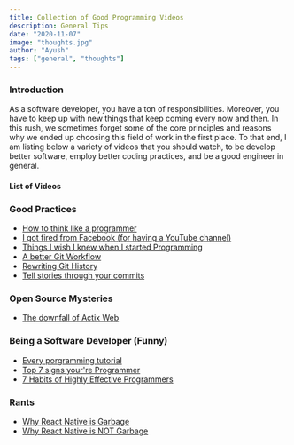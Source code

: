 ```yaml
---
title: Collection of Good Programming Videos
description: General Tips
date: "2020-11-07"
image: "thoughts.jpg"
author: "Ayush"
tags: ["general", "thoughts"]
---
```


### Introduction
As a software developer, you have a ton of responsibilities. Moreover, you have to keep up with new things that keep coming every now and then. In this rush, we sometimes forget some of the core principles and reasons why we ended up choosing this field of work in the first place.
To that end, I am listing below a variety of videos that you should watch, to be develop better software, employ better coding practices, and be a good engineer in general.

#### List of Videos

### Good Practices
- [How to think like a programmer](https://www.youtube.com/watch?v=azcrPFhaY9k)
- [I got fired from Facebook (for having a YouTube channel)](https://www.youtube.com/watch?v=2pIJoPkh9IU)
- [Things I wish I knew when I started Programming](https://www.youtube.com/watch?v=GAgegNHVXxE)
- [A better Git Workflow](https://www.youtube.com/watch?v=f1wnYdLEpgI)
- [Rewriting Git History](https://www.youtube.com/watch?v=ElRzTuYln0M)
- [Tell stories through your commits](https://www.youtube.com/watch?v=qpdYRPL3SVE)

### Open Source Mysteries
- [The downfall of Actix Web](https://www.youtube.com/watch?v=enLUX1TtNyE)

### Being a Software Developer (Funny)
- [Every porgramming tutorial](https://www.youtube.com/watch?v=MAlSjtxy5ak)
- [Top 7 signs your're Programmer](https://www.youtube.com/watch?v=3sZbFPDzUZU)
- [7 Habits of Highly Effective Programmers](https://www.youtube.com/watch?v=W8ykZNSLDqE)

### Rants
- [Why React Native is Garbage](https://www.youtube.com/watch?v=NxJCSI7a8wk)
- [Why React Native is NOT Garbage](https://www.youtube.com/watch?v=ptTfQvbu9Ko)
